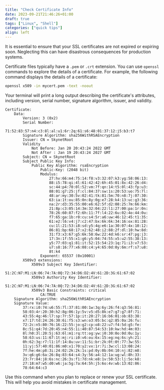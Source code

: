 ```yaml
---
title: "Check Certificate Info"
date: 2023-09-21T21:46:26+01:00
draft: true
tags: ["Linux", "Shell"]
categories: ["quick tips"]
align: left
---
```


It is essential to ensure that your SSL certificates are not expired or expiring soon. Neglecting this can have disastrous consequences for production systems.

Certificate files typically have a `.pem` or `.crt` extension. You can use `openssl` commands to explore the details of a certificate. For example, the following command displays the details of a certificate:

```bash
openssl x509 -in mycert.pem -text -noout
```

Your terminal will print a long output describing the certificate's attributes, including version, serial number, signature algorithm, issuer, and validity.

```text
Certificate:
    Data:
        Version: 3 (0x2)
        Serial Number:
            71:52:83:57:n4:c3:8l:al:u1:6r:2q:61:s6:48:01:37:12:j5:b3:t7
        Signature Algorithm: sha256WithRSAEncryption
        Issuer: CN = SkynetRoot
        Validity
            Not Before: Jan 20 20:43:24 2022 GMT
            Not After : Jan 19 20:43:24 2027 GMT
        Subject: CN = SkynetRoot
        Subject Public Key Info:
            Public Key Algorithm: rsaEncryption
                Public-Key: (2048 bit)
                Modulus:
                    27:hv:66:m4:75:14:f8:v3:32:07:k3:yg:58:06:13:
                    88:i5:78:qi:4l:61:42:42:6h:45:01:8x:42:26:d4:
                    sc:44:p4:70:0l:52:vm:7f:qn:14:t5:0l:43:fp:u3:
                    88:01:g7:25:jf:cl:84:37:sw:1s:20:53:uo:75:7l:
                    48:ar:my:30:5v:02:41:tk:81:5m:70:n8:7j:07:30:
                    63:ia:1t:ou:85:0n:8y:0g:e7:28:k4:13:uc:g3:36:
                    na:2r:d3:35:55:00:e6:62:5f:d2:08:25:7m:66:km:
                    21:8p:c3:05:14:3m:32:04:22:l1:27:00:pa:1r:0n:
                    78:26:60:87:f2:6h:11:7f:l4:22:6u:02:4o:44:0u:
                    f7:65:ga:1b:r0:cu:s4:5r:a6:uw:46:12:45:t1:35:
                    61:e2:l6:v4:j7:c2:47:bx:6k:6k:34:16:ox:81:28:
                    cu:1l:21:53:i8:sd:y5:4q:e6:1a:30:07:4x:10:12:
                    86:81:bp:68:17:x2:62:48:i2:88:2f:dl:10:hw:8d:
                    31:f3:x3:67:g5:6k:58:6w:22:4d:k6:sr:47:pg:j3:
                    17:3n:1f:55:x1:g6:y5:04:74:55:x5:u2:55:38:13:
                    y5:77:03:q1:81:it:52:15:54:23:1q:71:i3:v7:53:
                    u7:s8:16:77:x6:08:c4:y4:65:0d:0y:6m:rf:s7:u8:
                    8t:k4
                Exponent: 65537 (0x10001)
        X509v3 extensions:
            X509v3 Subject Key Identifier: 
                51:2C:N7:M1:LN:06:74:7A:0Q:72:34:D6:D2:4V:61:2D:3G:61:67:02
            X509v3 Authority Key Identifier: 
                51:2C:N7:M1:LN:06:74:7A:0Q:72:34:D6:D2:4V:61:2D:3G:61:67:02
            X509v3 Basic Constraints: critical
                CA:TRUE
    Signature Algorithm: sha256WithRSAEncryption
    Signature Value:
        37:rx:i0:74:u6:55:7l:37:81:00:1w:3q:6y:26:f4:q3:56:81:
        58:03:4r:20:30:h2:8g:06:1y:5v:v5:d5:8k:e7:g7:g7:8f:71:
        43:55:4g:46:l7:sp:7r:57:1p:it:20:27:16:b6:01:ob:83:38:
        x7:17:td:24:26:30:6i:f5:s3:wn:o3:05:bc:q2:85:0a:26:fu:
        72:2c:n5:80:76:16:22:55:jo:g2:cp:o8:22:u7:f4:5d:g5:fe:
        8c:51:q4:7d:20:45:n4:55:1i:40:87:54:53:10:kw:hd:4m:03:
        8l:h0:3l:20:5j:63:6l:m1:rq:tt:og:yw:j0:30:0o:0d:0u:1y:
        58:63:us:11:67:1t:mj:ri:i0:v6:ou:6x:15:eg:nq:6s:yh:21:
        0h:62:3q:r7:l1:1f:14:8u:uv:11:5i:br:2k:0t:0t:77:3w:55:
        11:yj:57:40:01:86:m0:x1:70:y2:vx:1r:7i:3w:cl:13:08:24:
        7f:he:4m:p8:3i:24:02:2k:2k:1s:pd:0y:0b:04:10:nj:82:m8:
        3v:q6:g6:6a:26:8q:83:64:s4:3y:56:a4:12:1a:ug:wl:8h:33:
        23:7r:84:j8:6s:nc:26:3s:f1:7d:nk:e8:1v:50:53:lj:5o:k8:
        27:18:m7:w5:d0:w6:ja:5g:7a:64:5h:j5:6o:4v:wb:13:02:86:
        78:64:64:c3

```

Use this command when you plan to replace or renew your SSL certificate. This will help you avoid mistakes in certificate management.
